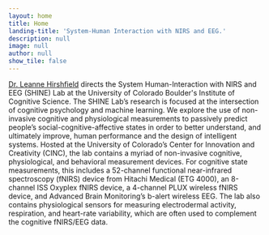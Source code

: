 ```yaml
---
layout: home
title: Home
landing-title: 'System-Human Interaction with NIRS and EEG.'
description: null
image: null
author: null
show_tile: false
---
```


[Dr. Leanne Hirshfield](https://scholar.google.com/citations?user=5H_nV8cAAAAJ&hl=en) directs the System Human-Interaction with NIRS and EEG (SHINE) Lab at the University of Colorado Boulder's Institute of Cognitive Science. The SHINE Lab’s research is focused at the intersection of cognitive psychology and machine learning. We explore the use of non-invasive cognitive and physiological measurements to passively predict people’s social-cognitive-affective states in order to better understand, and ultimately improve, human performance and the design of intelligent systems. Hosted at the University of Colorado’s Center for Innovation and Creativity (CINC), the lab contains a myriad of non-invasive cognitive, physiological, and behavioral measurement devices. For cognitive state measurements, this includes a 52-channel functional near-infrared spectroscopy (fNIRS) device from Hitachi Medical (ETG 4000), an 8-channel ISS Oxyplex fNIRS device, a 4-channel PLUX wireless fNIRS device, and Advanced Brain Monitoring’s b-alert wireless EEG. The lab also contains physiological sensors for measuring electrodermal activity, respiration, and heart-rate variability, which are often used to complement the cognitive fNIRS/EEG data. 
​
